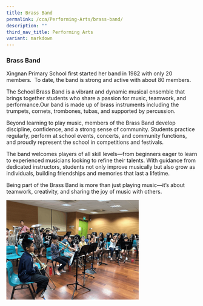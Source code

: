 ```yaml
---
title: Brass Band
permalink: /cca/Performing-Arts/brass-band/
description: ""
third_nav_title: Performing Arts
variant: markdown
---
```

### Brass Band



Xingnan Primary School first started her band in 1982 with only 20 members.&nbsp; To date, the band is strong and active with about 80 members.

The School Brass Band is a vibrant and dynamic musical ensemble that brings together students who share a passion for music, teamwork, and performance.Our band is made up of brass instruments including the trumpets, cornets, trombones, tubas, and supported by percussion.

Beyond learning to play music, members of the Brass Band develop discipline, confidence, and a strong sense of community. Students practice regularly, perform at school events, concerts, and community functions, and proudly represent the school in competitions and festivals.

The band welcomes players of all skill levels—from beginners eager to learn to experienced musicians looking to refine their talents. With guidance from dedicated instructors, students not only improve musically but also grow as individuals, building friendships and memories that last a lifetime.

Being part of the Brass Band is more than just playing music—it’s about teamwork, creativity, and sharing the joy of music with others.



<img src="/images/band.gif" style="width:70%">